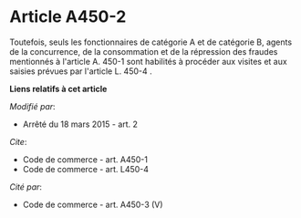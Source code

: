 # Article A450-2

Toutefois, seuls les fonctionnaires de catégorie A et de catégorie B, agents de la concurrence, de la consommation et de la
répression des fraudes mentionnés à l'article A. 450-1 sont habilités à procéder aux visites et aux saisies prévues par
l'article L. 450-4 .

**Liens relatifs à cet article**

_Modifié par_:

  - Arrêté du 18 mars 2015 - art. 2

_Cite_:

  - Code de commerce - art. A450-1
  - Code de commerce - art. L450-4

_Cité par_:

  - Code de commerce - art. A450-3 (V)
